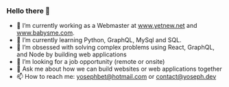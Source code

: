 ### Hello there 👋

- 🔭 I’m currently working as a Webmaster at www.yetnew.net and www.babysme.com. 
- 🌱 I’m currently learning Python, GraphQL, MySql and SQL.
- 👯 I’m obsessed with solving complex problems using React, GraphQL, and Node by building web applications 
- 🤔 I’m looking for a job opportunity (remote or onsite)
- 💬 Ask me about how we can build websites or web applications together
- 📫 How to reach me: yosephbet@hotmail.com or contact@yoseph.dev
